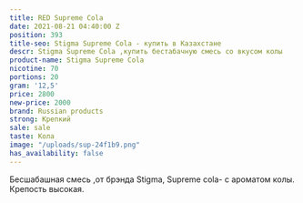 ```yaml
---
title: RED Supreme Cola
date: 2021-08-21 04:40:00 Z
position: 393
title-seo: Stigma Supreme Cola - купить в Казахстане
descr: Stigma Supreme Cola ,купить бестабачную смесь со вкусом колы
product-name: Stigma Supreme Cola
nicotine: 70
portions: 20
gram: '12,5'
price: 2800
new-price: 2000
brand: Russian products
strong: Крепкий
sale: sale
taste: Кола
image: "/uploads/sup-24f1b9.png"
has_availability: false
---
```


Бесшабашная смесь ,от брэнда Stigma, Supreme cola- с ароматом колы.
Крепость высокая.
